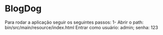 # BlogDog
Para rodar a aplicação seguir os seguintes passos:
1- Abrir o path: bin/src/main/resource/index.html
Entrar como usuário: admin; senha: 123 
